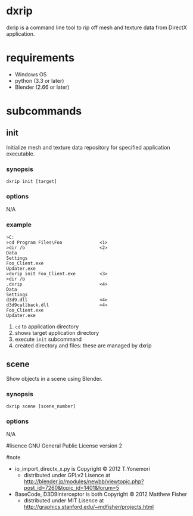 # dxrip
dxrip is a command line tool to rip off mesh and texture data from DirectX application.

# requirements
* Windows OS
* python (3.3 or later)
* Blender (2.66 or later)

# subcommands
## init
Initialize mesh and texture data repository for specified application executable.
### synopsis
    dxrip init [target]
### options
N/A
### example

    >C:
    >cd Program Files\Foo              <1>
    >dir /b                            <2>
    Data
    Settings
    Foo_Client.exe
    Updater.exe
    >dxrip init Foo_Client.exe         <3>
    >dir /b
    .dxrip                             <4>
    Data
    Settings
    d3d9.dll                           <4>
    d3d9callback.dll                   <4>
    Foo_Client.exe
    Updater.exe
1. ``cd`` to application directory
2. shows target application directory
3. execute ``init`` subcommand
4. created directory and files: these are managed by dxrip

## scene
Show objects in a scene using Blender.
### synopsis
    dxrip scene [scene_number]
### options
N/A

#lisence
GNU General Public License version 2

#note
* io_import_directx_x.py is Copyright © 2012 T.Yonemori
    * distributed under GPLv2 Lisence at http://blender.jp/modules/newbb/viewtopic.php?post_id=7260&topic_id=1401&forum=5
* BaseCode, D3D9Interceptor is both Copyright © 2012 Matthew Fisher
    * distributed under MIT Lisence at http://graphics.stanford.edu/~mdfisher/projects.html
